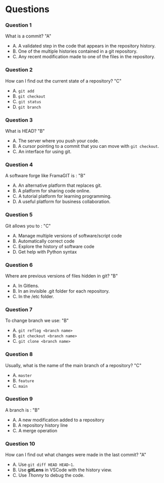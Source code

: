 # Questions

### Question 1

What is a commit? "A"

- A. A validated step in the code that appears in the repository history.
- B. One of the multiple histories contained in a git repository.
- C. Any recent modification made to one of the files in the repository.

### Question 2

How can I find out the current state of a repository? "C"

- A. `git add`
- B. `git checkout`
- C. `git status`
- D. `git branch`

### Question 3

What is HEAD? "B"

- A. The server where you push your code.
- B. A cursor pointing to a commit that you can move with `git checkout`.
- C. An interface for using git.

### Question 4

A software forge like FramaGIT is : "B"

- A. An alternative platform that replaces git.
- B. A platform for sharing code online.
- C. A tutorial platform for learning programming.
- D. A useful platform for business collaboration.

### Question 5

Git allows you to : "C"

- A. Manage multiple versions of software/script code
- B. Automatically correct code
- C. Explore the history of software code
- D. Get help with Python syntax

### Question 6

Where are previous versions of files hidden in git? "B"

- A. In Gitlens.
- B. In an invisible .git folder for each repository.
- C. In the /etc folder.

### Question 7

To change branch we use: "B"
- A. `git reflog <branch name>`
- B. `git checkout <branch name>`
- C. `git clone <branch name>`

### Question 8

Usually, what is the name of the main branch of a repository? "C"

- A. `master`
- B. `feature`
- C. `main`

### Question 9

A branch is : "B"

- A. A new modification added to a repository
- B. A repository history line
- C. A merge operation

### Question 10

How can I find out what changes were made in the last commit?  "A"

- A. Use `git diff HEAD HEAD~1`.
- B. Use **gitLens** in VSCode with the history view.
- C. Use _Thonny_ to debug the code.